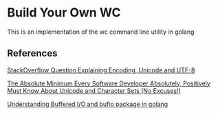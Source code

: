 # Build Your Own WC

This is an implementation of the wc command line utility in golang

## References

[StackOverflow Question Explaining Encoding, Unicode and UTF-8](https://stackoverflow.com/questions/643694/what-is-the-difference-between-utf-8-and-unicode)

[The Absolute Minimum Every Software Developer Absolutely, Positively Must Know About Unicode and Character Sets (No Excuses!)](https://www.joelonsoftware.com/2003/10/08/the-absolute-minimum-every-software-developer-absolutely-positively-must-know-about-unicode-and-character-sets-no-excuses/)

[Understanding Buffered I/O and bufio package in golang](https://medium.com/golangspec/introduction-to-bufio-package-in-golang-ad7d1877f762)
